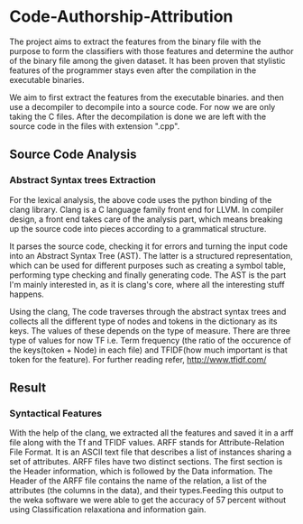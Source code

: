 # Code-Authorship-Attribution
The project aims to extract the features from the binary file with the purpose to form the classifiers with those features and determine the author of the binary file among the given dataset. It has been proven that stylistic features of the programmer stays even after the compilation in the executable binaries. 

We aim to first extract the features from the executable binaries. and then use a decompiler to decompile into a source code. For now we are only taking the C files. After the decompilation is done we are left with the source code in the files with extension ".cpp". 

## Source Code Analysis
### Abstract Syntax trees Extraction
For the lexical analysis, the above code uses the python binding of the clang library. Clang is a C language family front end for LLVM. In compiler design, a front end takes care of the analysis part, which means breaking up the source code into pieces according to a grammatical structure.

It parses the source code, checking it for errors and turning the input code into an Abstract Syntax Tree (AST). The latter is a structured representation, which can be used for different purposes such as creating a symbol table, performing type checking and finally generating code. The AST is the part I'm mainly interested in, as it is clang's core, where all the interesting stuff happens.

Using the clang, The code traverses through the abstract syntax trees and collects all the different type of nodes and tokens in the dictionary as its keys. The values of these depends on the type of measure. There are three type of values for now TF i.e. Term frequency (the ratio of the occurence of the keys(token + Node) in each file) and TFIDF(how much important is that token for the feature). For further reading refer, http://www.tfidf.com/

## Result
### Syntactical Features
With the help of the clang, we extracted all the features and saved it in a arff file along with the Tf and TFIDF values. ARFF stands for Attribute-Relation File Format. It is an ASCII text file that describes a list of instances sharing a set of attributes. ARFF files have two distinct sections. The first section is the Header information, which is followed by the Data information.
The Header of the ARFF file contains the name of the relation, a list of the attributes (the columns in the data), and their types.Feeding this output to the weka software we were able to get the accuracy of 57 percent without using Classification relaxationa and information gain. 

